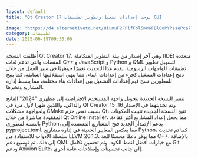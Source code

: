 ```yaml
---
layout: default
title: "Qt Creator 17 يوحد إعدادات تشغيل وتطوير تطبيقات GUI
"
image: "https://d4.alternativeto.net/8iumuF2FPifFol5Kn6FBl0uPYPssePca77hwphi3Bx4/rs:fill:1520:760:0/g:ce:0:0/YWJzOi8vZGlzdC9jb250ZW50LzE3NTAyODIwNzc5NjcucG5n.png"
category: تطبيقات
date: 2025-06-19T09:30:06
---
```


أُطلقت النسخة Qt Creator 17، وهي آخر إصدار من بيئة التطوير المتكاملة (IDE) متعددة المنصات والتي تدعم لغات C++ و JavaScript و Python و QML لتسهيل تطوير تطبيقات الواجهات الرسومية. يقدم هذا التحديث تغييرًا جوهريًا في سير العمل من خلال دمج إعدادات التشغيل كجزء من إعدادات البناء، مما ينهي استقلاليتها السابقة. كما يتيح للمطورين نسخ قيم إعدادات التشغيل بين إعدادات بناء مختلفة، مما يبسط إدارة المشاريع ونشرها.

تتميز النسخة الجديدة بتحويل واجهة المستخدم الافتراضية إلى مظهري "2024" الفاتح والداكن، واللذين ظهرا لأول مرة في Qt Creator 15 وتم تحديثهما في الإصدار 16. ولمواجهة مشكلات CMake بسبب نقص حزم Qt، تتيح النسخة الجديدة تثبيت المكونات المفقودة مباشرةً من خلال Qt Online Installer، مما يجعل إعداد المشاريع أكثر كفاءة. بالنسبة لمطوري Python، يدعم الإصدار الجديد فتح المشاريع المستندة إلى pyproject.toml، مما يعكس المعايير الحديثة في إدارة مشاريع Python، كما تم تحديث سلسلة الأدوات للاستفادة من LLVM 20.1.3، مما يوفر دعمًا محسنًا للغة C++. بالإضافة إلى ذلك، تم توسيع دعم QML مع خيارات أفضل لنمط الكود، وتم تحسين تكامل Git ودعم Axivion Suite، إلى جانب تحسينات وإصلاحات عامة أخرى.

